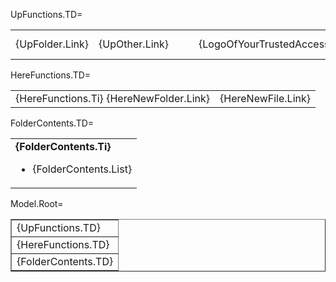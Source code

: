 UpFunctions.TD=<table><tr><td>{UpFolder.Link}</td><td>{UpOther.Link}</td><td>     </td><td>{LogoOfYourTrustedAccessProvider.Link}</td></tr></table>

HereFunctions.TD=<table><tr><td>{HereFunctions.Ti} {HereNewFolder.Link}</td><td>{HereNewFile.Link}</td></tr></table>

FolderContents.TD=<table><tr><td><b>{FolderContents.Ti}</b><ul><li>{FolderContents.List}</li></ul></td></tr></table>

Model.Root=<table border=1><tr><td>{UpFunctions.TD}</td></tr><tr><td>{HereFunctions.TD}</td></tr><tr><td>{FolderContents.TD}</td></tr></table>